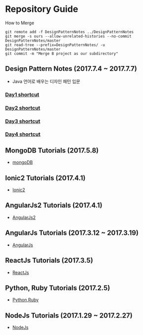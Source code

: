 # Repository Guide
How to Merge
```linux
git remote add -f DesignPatternNotes ../DesignPatternNotes
git merge -s ours --allow-unrelated-histories --no-commit DesignPatternNotes/master
git read-tree --prefix=DesignPatternNotes/ -u DesignPatternNotes/master
git commit -m "Merge B project as our subdirectory"
```


## Design Pattern Notes (2017.7.4 ~ 2017.7.7)
- Java 언어로 배우는 디자인 패턴 입문

### [Day1 shortcut](DesignPatterns/memo/day1.md)
### [Day2 shortcut](DesignPatterns/memo/day2.md)
### [Day3 shortcut](DesignPatterns/memo/day3.md)
### [Day4 shortcut](DesignPatterns/memo/day4.md)

## MongoDB Tutorials (2017.5.8)
- [mongoDB](MongoDB/mongo.md)

## Ionic2 Tutorials (2017.4.1)
- [Ionic2](Ionic2-tutorial/README.md)

## AngularJs2 Tutorials (2017.4.1)
- [AngularJs2](Angular2-tutorial/README.md)

## AngularJs Tutorials (2017.3.12 ~ 2017.3.19)
- [AngularJs](Angular1-tutorial/README.md)

## ReactJs Tutorials (2017.3.5)
- [ReactJs](React.js-Tutorial/README.md)

## Python, Ruby Tutorials (2017.2.5)
- [Python,Ruby](py_ruby_Tutorials/README.md)

## NodeJs Tutorials (2017.1.29 ~ 2017.2.27)
- [NodeJs](nodejsTutorials/README.md)

